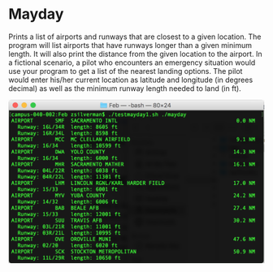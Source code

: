 # Mayday

Prints a list of airports and runways that are closest to a given location. The program will list airports that have runways longer than a given minimum length. It will also print the distance from the given location to the airport. In a fictional scenario, a pilot who encounters an emergency situation would use your program to get a list of the nearest landing options. The pilot would enter his/her current location as latitude and longitude (in degrees decimal) as well as the minimum runway length needed to land (in ft).

![Test case: Flying over Sacramento International airport. Position is (38.6954, -121.5910) and you request a minimum landing length of 6000 ft.](https://github.com/zsilverman/Emergency-Landing/blob/master/testmayday1.png)
